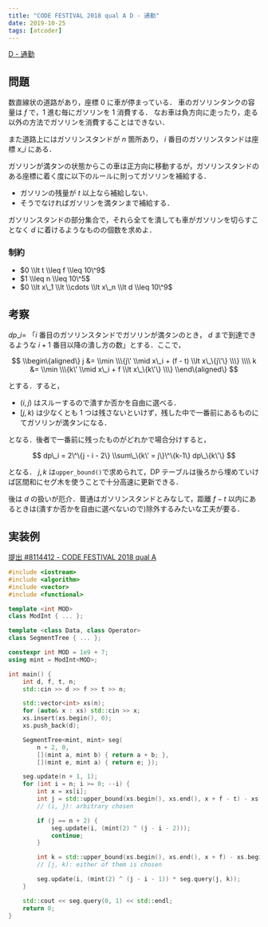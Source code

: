 ```yaml
---
title: "CODE FESTIVAL 2018 qual A D - 通勤"
date: 2019-10-25
tags: [atcoder]
---
```


[D - 通勤](https://atcoder.jp/contests/code-festival-2018-quala/tasks/code_festival_2018_quala_d)

## 問題

数直線状の道路があり，座標 $0$ に車が停まっている．
車のガソリンタンクの容量は $f$ で，1 進む毎にガソリンを 1 消費する．
なお車は負方向に走ったり，走る以外の方法でガソリンを消費することはできない．

また道路上にはガソリンスタンドが $n$ 箇所あり， $i$ 番目のガソリンスタンドは座標 $x\_i$ にある．

ガソリンが満タンの状態からこの車は正方向に移動するが，ガソリンスタンドのある座標に着く度に以下のルールに則ってガソリンを補給する．

- ガソリンの残量が $t$ 以上なら補給しない．
- そうでなければガソリンを満タンまで補給する．

ガソリンスタンドの部分集合で，それら全てを潰しても車がガソリンを切らすことなく $d$ に着けるようなものの個数を求めよ．

### 制約

- $0 \\lt t \\leq f \\leq 10\^9$
- $1 \\leq n \\leq 10\^5$
- $0 \\lt x\_1 \\lt \\cdots \\lt x\_n \\lt d \\leq 10\^9$

## 考察

$dp\_i =$ 「$i$ 番目のガソリンスタンドでガソリンが満タンのとき， $d$ まで到達できるような $i + 1$ 番目以降の潰し方の数」とする．ここで，

$$
\\begin\{aligned\}
   j &= \\min \\\{j\' \\mid x\_i + (f - t) \\lt x\_\{j\'\} \\\} \\\\
   k &= \\min \\\{k\' \\mid x\_i + f \\lt x\_\{k\'\} \\\}
\\end\{aligned\}
$$

とする．すると，

- $(i, j)$ はスルーするので潰すか否かを自由に選べる．
- $[j, k)$ は少なくとも 1 つは残さないといけず，残した中で一番前にあるものにてガソリンが満タンになる．

となる．後者で一番前に残ったものがどれかで場合分けすると，

$$
dp\_i = 2\^\{j - i - 2\} \\sum\_\{k\' = j\}\^\{k-1\} dp\_\{k\'\}
$$

となる． $j, k$ は`upper_bound()`で求められて，DP テーブルは後ろから埋めていけば区間和にセグ木を使うことで十分高速に更新できる．

後は $d$ の扱いが厄介．普通はガソリンスタンドとみなして，距離 $f - t$ 以内にあるときは(潰すか否かを自由に選べないので)除外するみたいな工夫が要る．

## 実装例

[提出 #8114412 - CODE FESTIVAL 2018 qual A](https://atcoder.jp/contests/code-festival-2018-quala/submissions/8114412)

```cpp
#include <iostream>
#include <algorithm>
#include <vector>
#include <functional>

template <int MOD>
class ModInt { ... };

template <class Data, class Operator>
class SegmentTree { ... };

constexpr int MOD = 1e9 + 7;
using mint = ModInt<MOD>;

int main() {
    int d, f, t, n;
    std::cin >> d >> f >> t >> n;

    std::vector<int> xs(n);
    for (auto& x : xs) std::cin >> x;
    xs.insert(xs.begin(), 0);
    xs.push_back(d);

    SegmentTree<mint, mint> seg(
        n + 2, 0,
        [](mint a, mint b) { return a + b; },
        [](mint e, mint a) { return e; });

    seg.update(n + 1, 1);
    for (int i = n; i >= 0; --i) {
        int x = xs[i];
        int j = std::upper_bound(xs.begin(), xs.end(), x + f - t) - xs.begin();
        // (i, j): arbitrary chosen

        if (j == n + 2) {
            seg.update(i, (mint(2) ^ (j - i - 2)));
            continue;
        }

        int k = std::upper_bound(xs.begin(), xs.end(), x + f) - xs.begin();
        // [j, k): either of them is chosen

        seg.update(i, (mint(2) ^ (j - i - 1)) * seg.query(j, k));
    }

    std::cout << seg.query(0, 1) << std::endl;
    return 0;
}
```

